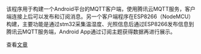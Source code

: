 该程序用于构建一个Android平台的MQTT客户端，使用腾讯云MQTT服务，客户端连接上后可以发布和订阅消息。另一个客户端程序在ESP8266（NodeMCU）构建，主要功能是通过stm32采集温湿度、光照信息后通过ESP8266发布信息到腾讯云MQTT服务端，Android App通过订阅主题获得数据再进行展示。

查看[文章](https://ajream.github.io/posts/dcaf7533.html)


